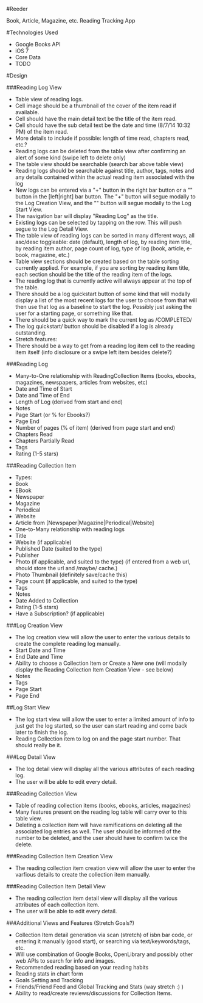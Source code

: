 #Reeder

Book, Article, Magazine, etc. Reading Tracking App

#Technologies Used

* Google Books API
* iOS 7
 * Core Data
* TODO

#Design

###Reading Log View
* Table view of reading logs.
* Cell image should be a thumbnail of the cover of the item read if available.
* Cell should have the main detail text be the title of the item read.
* Cell should have the sub detail text be the date and time (8/7/14 10:32 PM) of the item read.
* More details to include if possible: length of time read, chapters read, etc.?
* Reading logs can be deleted from the table view after confirming an alert of some kind (swipe left to delete only)
* The table view should be searchable (search bar above table view)
 * Reading logs should be searchable against title, author, tags, notes and any details contained within the actual reading item associated with the log
* New logs can be entered via a "+" button in the right bar button or a "<start>" button in the [left|right] bar button. The "+" button will segue modally to the Log Creation View, and the "<start>" button will segue modally to the Log Start View.
* The navigation bar will display "Reading Log" as the title.
* Existing logs can be selected by tapping on the row. This will push segue to the Log Detail View.
* The table view of reading logs can be sorted in many different ways, all asc/desc toggleable: date (default), length of log, by reading item title, by reading item author, page count of log, type of log (book, article, e-book, magazine, etc.)
* Table view sections should be created based on the table sorting currently applied. For example, if you are sorting by reading item title, each section should be the title of the reading item of the logs.
* The reading log that is currently active will always appear at the top of the table.
* There should be a log quickstart button of some kind that will modally display a list of the most recent logs for the user to choose from that will then use that log as a baseline to start the log. Possibly just asking the user for a starting page, or something like that.
* There should be a quick way to mark the current log as /COMPLETED/
* The log quickstart/<start> button should be disabled if a log is already outstanding.
* Stretch features:
 * There should be a way to get from a reading log item cell to the reading item itself (info disclosure or a swipe left item besides delete?)

###Reading Log
* Many-to-One relationship with ReadingCollection Items (books, ebooks, magazines, newspapers, articles from websites, etc)
* Date and Time of Start
* Date and Time of End
* Length of Log (derived from start and end)
* Notes
* Page Start (or % for Ebooks?)
* Page End
* Number of pages (% of item) (derived from page start and end)
* Chapters Read
* Chapters Partially Read
* Tags
* Rating (1-5 stars)

###Reading Collection Item
* Types:
 * Book
 * EBook
 * Newspaper
 * Magazine
 * Periodical
 * Website
 * Article from [Newspaper|Magazine|Periodical|Website] 
* One-to-Many relationship with reading logs
* Title
* Website (if applicable)
* Published Date (suited to the type)
* Publisher
* Photo (if applicable, and suited to the type) (if entered from a web url, should store the url and /maybe/ cache.)
* Photo Thumbnail (definitely save/cache this)
* Page count (if applicable, and suited to the type)
* Tags
* Notes
* Date Added to Collection
* Rating (1-5 stars)
* Have a Subscription? (if applicable)

###Log Creation View
* The log creation view will allow the user to enter the various details to create the complete reading log manually.
 * Start Date and Time
 * End Date and Time
 * Ability to choose a Collection Item or Create a New one (will modally display the Reading Collection Item Creation View - see below)
 * Notes
 * Tags
 * Page Start
 * Page End

##Log Start View
* The log start view will allow the user to enter a limited amount of info to just get the log started, so the user can start reading and come back later to finish the log.
 * Reading Collection item to log on and the page start number. That should really be it.

###Log Detail View
* The log detail view will display all the various attributes of each reading log.
* The user will be able to edit every detail.

###Reading Collection View
* Table of reading collection items (books, ebooks, articles, magazines)
* Many features present on the reading log table will carry over to this table view.
* Deleting a collection item will have ramifications on deleting all the associated log entries as well. The user should be informed of the number to be deleted, and the user should have to confirm twice the delete.

###Reading Collection Item Creation View
* The reading collection item creation view will allow the user to enter the varfious details to create the collection item manually.

###Reading Collection Item Detail View
* The reading collection item detail view will display all the various attributes of each collection item.
* The user will be able to edit every detail.

###Additional Views and Features (Stretch Goals?)
* Collection Item detail generation via scan (stretch) of isbn bar code, or entering it manually (good start), or searching via text/keywords/tags, etc.
 * Will use combination of Google Books, OpenLibrary and possibly other web APIs to search for info and images.
* Recommended reading based on your reading habits
* Reading stats in chart form
* Goals Setting and Tracking
* Friends/Friend Feed and Global Tracking and Stats (way stretch :) )
* Ability to read/create reviews/discussions for Collection Items.
